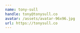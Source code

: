 ```yaml
---
name: tony-sull
handle: tony@tonysull.co
avatar: /assets/avatar-96x96.jpg
url: https://tonysull.co
---
```

